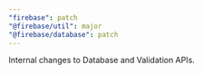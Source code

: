 ```yaml
---
"firebase": patch
"@firebase/util": major
"@firebase/database": patch
---
```


Internal changes to Database and Validation APIs.
